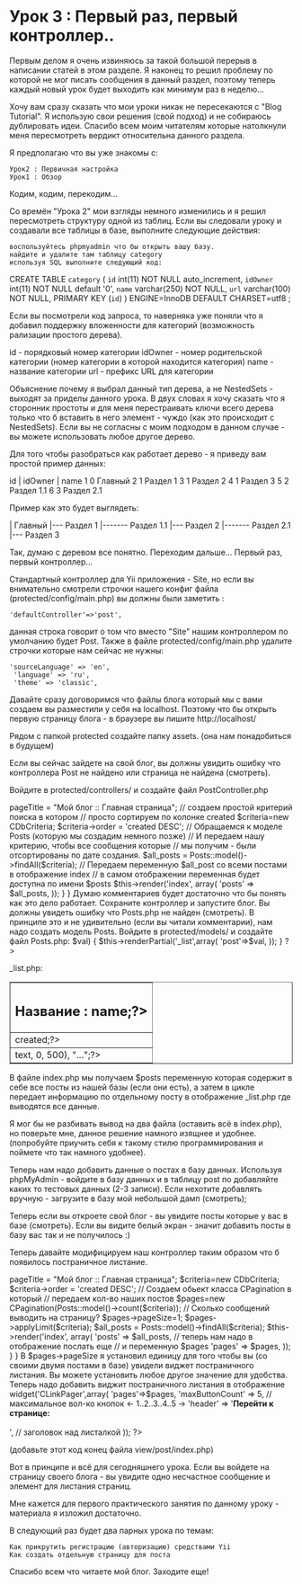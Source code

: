# Урок 3 : Первый раз, первый контроллер..

Первым делом я очень извиняюсь за такой большой перерыв в написании статей в этом разделе. Я наконец то решил проблему по которой не мог писать сообщения в данный раздел, поэтому теперь каждый новый урок будет выходить как минимум раз в неделю...


Хочу вам сразу сказать что мои уроки никак не пересекаются с "Blog Tutorial".
Я использую свои решения (свой подход) и не собираюсь дублировать идеи. Спасибо всем моим читателям которые натолкнули меня пересмотреть вердикт относительна данного раздела.

Я предполагаю что вы уже знакомы с:

    Урок2 : Первичная настройка
    Урок1 : Обзор

Кодим, кодим, перекодим...

Со времён "Урока 2" мои взгляды немного изменились и я решил пересмотреть структуру одной из таблиц. Если вы следовали уроку и создавали все таблицы в базе, выполните следующие действия:

    воспользуйтесь phpmyadmin что бы открыть вашу базу.
    найдите и удалите там таблицу category
    используя SQL выполните следующий код:

CREATE TABLE `category` (
  `id` int(11) NOT NULL auto_increment,
  `idOwner` int(11) NOT NULL default '0',
  `name` varchar(250) NOT NULL,
  `url` varchar(100) NOT NULL,
  PRIMARY KEY  (`id`)
) ENGINE=InnoDB  DEFAULT CHARSET=utf8 ;

Если вы посмотрели код запроса, то наверняка уже поняли что я добавил поддержку вложенности для категорий (возможность рализации простого дерева).

id - порядковый номер категории
idOwner - номер родительской категории (номер категории в которой находится категория)
name - название категории
url - префикс URL для категории

Объяснение почему я выбрал данный тип дерева, а не NestedSets - выходят за приделы данного урока. В двух словах я хочу сказать что я сторонник простоты и для меня перестраивать ключи всего дерева только что б вставить в него элемент - чуждо (как это происходит с NestedSets). Если вы не согласны с моим подходом в данном случае - вы можете использовать любое другое дерево.

Для того чтобы разобраться  как работает дерево - я приведу вам простой пример данных:

id | idOwner | name
1           0              Главный
2           1              Раздел 1
3           1              Раздел 2
4           1              Раздел 3
5           2              Раздел 1.1
6           3              Раздел 2.1

Пример как это будет выглядеть:
 
 | Главный
 |--- Раздел 1
 |------- Раздел 1.1
 |--- Раздел 2
 |------- Раздел 2.1
 |--- Раздел 3

Так, думаю с деревом все понятно. Переходим дальше...
Первый раз, первый контроллер...

Стандартный контроллер для Yii приложения - Site, но если вы внимательно смотрели строчки нашего конфиг файла (protected/config/main.php) вы должны были заметить :

    'defaultController'=>'post',

данная строка говорит о том что вместо "Site" нашим контроллером по умолчанию будет Post. Также в файле protected/config/main.php удалите строчки которые нам сейчас не нужны:

    'sourceLanguage' => 'en',
     'language' => 'ru',
     'theme' => 'classic',

Давайте сразу договоримся что файлы блога который мы с вами создаем вы разместили у себя на localhost. Поэтому что бы открыть первую страницу блога - в браузере вы пишите http://localhost/

Рядом с папкой protected создайте папку assets. (она нам понадобиться в будущем)

Если вы сейчас зайдете на свой блог, вы должны увидить ошибку что контроллера Post не найдено или страница не найдена (смотреть).

Войдите в protected/controllers/ и создайте файл PostController.php

<?php
     class PostController extends CController
     {           
         public function actionIndex()
         {
             $this->pageTitle = "Мой блог :: Главная страница";
            
            // создаем простой критерий поиска в котором
            // просто сортируем по колонке created 
            $criteria=new CDbCriteria;
            $criteria->order = 'created DESC';
            
            // Обращаемся к моделе Posts (которую мы создадим немного позже)
            // И передаем нашу критерию, чтобы все сообщения которые
            // мы получим - были отсортированы по дате создания.
            $all_posts = Posts::model()->findAll($criteria);
            
            // Передаем переменную $all_post со всеми постами в отображение index
            // в самом отображении переменная будет доступна по имени $posts
            $this->render('index', array(
                'posts' => $all_posts, 
            ));
        }
    }

Думаю комментариев будет достаточно что бы понять как это дело работает. Сохраните контроллер и запустите блог. Вы должны увидеть ошибку что Posts.php не найден (смотреть). В принципе это и не удивительно (если вы читали комментарии), нам надо создать модель Posts.

Войдите в protected/models/ и создайте файл Posts.php:

<?php
    // Стандартный шаблон для любой модели.
     class Posts extends CActiveRecord
     {        
         public static function model($className=__CLASS__)
         {
             return parent::model($className);
         }
         public function tableName()
         {
             return 'post';   // название нашей таблицы в базе данных
         }
     }

Теперь заходите к себе на блог и смотрите что увидим на этот раз :) В идеальном варианте мы должны увидить ошибку (смотреть) что не найдено отображение index.php в которое мы собственно передаем переменную $all_posts. (смотреть)

Если вы видите ошибку связанную с базой данных (смотреть) тогда вы просто забыли в файле config/main.php поменять настройки соединения с базой данных.

Теперь перейдем к созданию простого отображения (index.php) которое выведет на экран нам список всех постов из базы.

Заходим в protected/views/ создаем там папку post,
а теперь в этой папке создаем два файла

index.php:

<table border="0" width="100%" cellpadding="10" cellspacing="10">
     <?php
     if (!empty($posts))
         foreach ($posts as $key => $val) {
             $this->renderPartial('_list',array(
                 'post'=>$val,
             )); 
         }
     ?>
 </table>

_list.php:

<tr><td>
     <table border="1" width="100%">
         <tr><td><h2>Название : <?=$post->name;?></h2>
         <tr><td><?php echo $post->created;?>
         <tr><td><?php echo mb_substr($post->text, 0, 500), "...";?>
     </table>

В файле index.php мы получаем $posts переменную которая содержит в себе все посты из нашей базы (если они есть), а затем в цикле передает информацию по отдельному посту в отображение _list.php где выводятся все данные.

Я мог бы не разбивать вывод на два файла (оставить всё в index.php), но поверьте мне, данное решение намного изящнее и удобнее. (попробуйте приучить себя к такому стилю программирования и поймете что так намного удобнее).

Теперь нам надо добавить данные о постах в базу данных. Используя phpMyAdmin - войдите в базу данных и в таблицу post по добавляйте каких то тестовых данных (2-3 записи). Если нехотите добавлять вручную - загрузите в базу мой небольшой дамп (смотреть);

Теперь если вы откроете свой блог - вы увидите посты которые у вас в базе (смотреть). Если вы видите белый экран - значит добавить посты в базу вас так и не получилось :)

Теперь давайте модифицируем наш контроллер таким образом  что б появилось постраничное листание.

<?php
     class PostController extends CController
     {           
         public function actionIndex()
         {
             $this->pageTitle = "Мой блог :: Главная страница";
             
             $criteria=new CDbCriteria;
             $criteria->order = 'created DESC';
             
             // Создаем обьект класса CPagination в который
             // передаем кол-во наших постов
             $pages=new CPagination(Posts::model()->count($criteria));
             // Сколько сообщений выводить на страницу?
             $pages->pageSize=1;
             $pages->applyLimit($criteria);
             
             $all_posts = Posts::model()->findAll($criteria);
             
             $this->render('index', array(
                 'posts' => $all_posts, 
                 // теперь нам надо в отображение послать еще
                 // и переменную $pages
                 'pages' => $pages,
             ));
         }
     }

В $pages->pageSize я установил единицу для того чтобы вы (со своими двумя постами в базе) увидели виджет постраничного листания. Вы можете установить любое другое значение для удобства.

Теперь надо добавить виджит постраничного листания в отображение

<?php $this->widget('CLinkPager',array(
             'pages'=>$pages, 
             'maxButtonCount' => 5, // максимальное вол-ко кнопок <- 1..2..3..4..5 ->
             'header' => '<b>Перейти к странице:</b><br><br>', // заголовок над листалкой
     )); ?>

(добавьте этот код конец файла view/post/index.php)

Вот в принципе и всё для сегодняшнего урока. Если вы войдете на страницу своего блога - вы увидите одно несчастное сообщение и элемент для листания страниц.

Мне кажется для первого практического занятия по данному уроку - материала я изложил достаточно.

В следующий раз будет два парных урока по темам:

    Как прикрутить регистрацию (авторизацию) средствами Yii
    Как создать отдельную страницу для поста


Спасибо всем что читаете мой блог.
Заходите еще!
